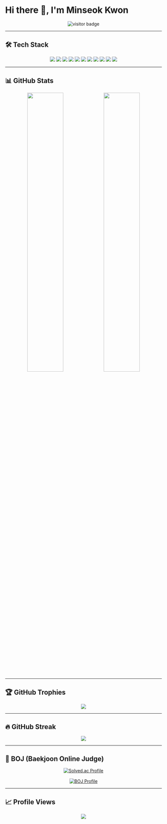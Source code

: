 # Hi there 👋, I'm Minseok Kwon

<p align="center">
  <img src="https://komarev.com/ghpvc/?username=kwonminseok242&label=VISITORS&style=flat&color=0e75b6" alt="visitor badge" />
</p>

---

## 🛠️ Tech Stack
<p align="center">
  <!-- Languages -->
  <img src="https://img.shields.io/badge/Python-3776AB?style=for-the-badge&logo=python&logoColor=white"/>
  <img src="https://img.shields.io/badge/Java-007396?style=for-the-badge&logo=java&logoColor=white"/>
  <img src="https://img.shields.io/badge/Dart-0175C2?style=for-the-badge&logo=dart&logoColor=white"/>
  <!-- Frameworks / Tools -->
  <img src="https://img.shields.io/badge/Flutter-02569B?style=for-the-badge&logo=flutter&logoColor=white"/>
  <img src="https://img.shields.io/badge/FastAPI-009688?style=for-the-badge&logo=fastapi&logoColor=white"/>
  <img src="https://img.shields.io/badge/scikit--learn-F7931E?style=for-the-badge&logo=scikitlearn&logoColor=white"/>
  <img src="https://img.shields.io/badge/NumPy-013243?style=for-the-badge&logo=numpy&logoColor=white"/>
  <img src="https://img.shields.io/badge/Pandas-150458?style=for-the-badge&logo=pandas&logoColor=white"/>
  <!-- Database / DevOps -->
  <img src="https://img.shields.io/badge/MySQL-4479A1?style=for-the-badge&logo=mysql&logoColor=white"/>
  <img src="https://img.shields.io/badge/Kubernetes-326CE5?style=for-the-badge&logo=kubernetes&logoColor=white"/>
  <!-- Design -->
  <img src="https://img.shields.io/badge/Figma-F24E1E?style=for-the-badge&logo=figma&logoColor=white"/>
</p>

---

## 📊 GitHub Stats
<p align="center">
  <img src="https://github-readme-stats.vercel.app/api?username=kwonminseok242&show_icons=true&theme=radical" width="48%"/>
  <img src="https://github-readme-stats.vercel.app/api/top-langs/?username=kwonminseok242&layout=compact&theme=radical" width="48%"/>
</p>

---

## 🏆 GitHub Trophies
<p align="center">
  <img src="https://github-profile-trophy.vercel.app/?username=kwonminseok242&theme=dracula&row=1&margin-w=10"/>
</p>

---

## 🔥 GitHub Streak
<p align="center">
  <img src="https://streak-stats.demolab.com?user=kwonminseok242&theme=radical&date_format=M%20j%5B%2C%20Y%5D"/>
</p>

---

## 🧩 BOJ (Baekjoon Online Judge)
<p align="center">
  <a href="https://solved.ac/profile/rnjsalstjr">
    <img src="http://mazassumnida.wtf/api/generate_badge?boj=rnjsalstjr" alt="Solved.ac Profile"/>
  </a>
  <br><br>
  <a href="https://www.acmicpc.net/user/rnjsalstjr">
    <img src="http://mazassumnida.wtf/api/v2/generate_badge?boj=rnjsalstjr" alt="BOJ Profile"/>
  </a>
</p>

---

## 📈 Profile Views
<p align="center">
  <img src="https://hits.seeyoufarm.com/api/count/incr/badge.svg?url=https%3A%2F%2Fgithub.com%2Fkwonminseok242&count_bg=%23FFDAC7&title_bg=%23FFADAD&icon=&icon_color=%23E7E7E7&title=hits&edge_flat=false"/>
</p>
